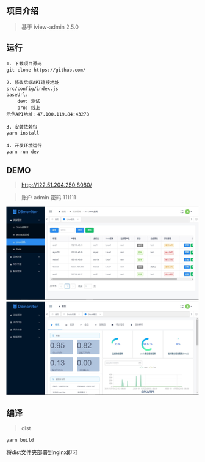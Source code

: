 ## 项目介绍

> 基于 iview-admin 2.5.0


## 运行

```bush
1. 下载项目源码
git clone https://github.com/

2. 修改后端API连接地址
src/config/index.js
baseUrl:
    dev: 测试
    pro: 线上
示例API地址：47.100.119.84:43278

3. 安装依赖包
yarn install

4. 开发环境运行
yarn run dev
```

## DEMO

> http://122.51.204.250:8080/

> 账户 admin 密码 111111

![demo1](src/demo/demo1.jpg)
![demo2](src/demo/demo2.jpg)

## 编译

> dist

```bush
yarn build
```

将dist文件夹部署到nginx即可

